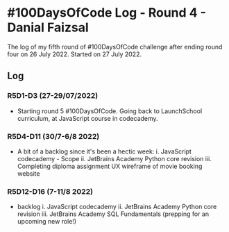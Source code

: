 # #100DaysOfCode Log - Round 4 - Danial Faizsal

The log of my fifth round of #100DaysOfCode challenge after ending round four on 26 July 2022. Started on 27 July 2022.

## Log

### R5D1-D3 (27-29/07/2022)

- Starting round 5 #100DaysOfCode. Going back to LaunchSchool curriculum, at JavaScript course in codecademy.

### R5D4-D11 (30/7-6/8 2022)

- A bit of a backlog since it's been a hectic week:
i. JavaScript codecademy - Scope
ii. JetBrains Academy Python core revision
iii. Completing diploma assignment UX wireframe of movie booking website

### R5D12-D16 (7-11/8 2022)

- backlog
i. JavaScript codecademy 
ii. JetBrains Academy Python core revision
iii. JetBrains Academy SQL Fundamentals (prepping for an upcoming new role!)